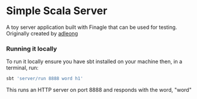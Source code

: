 # Simple Scala Server

A toy server application built with Finagle that can be used for testing. Originally created by [adleong](https://github.com/adleong)

### Running it locally
To run it locally ensure you have sbt installed on your machine then, in a terminal, run:
```bash
sbt 'server/run 8888 word h1'
```

This runs an HTTP server on port 8888 and responds with the word, "word"
